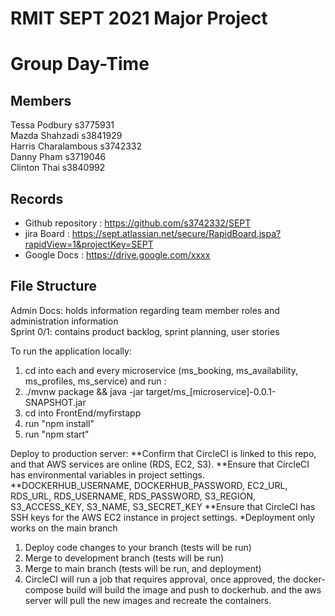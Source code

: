 # RMIT SEPT 2021 Major Project

# Group Day-Time

## Members
Tessa Podbury s3775931 <br />
Mazda Shahzadi s3841929 <br />
Harris Charalambous s3742332 <br />
Danny Pham s3719046 <br />
Clinton Thai s3840992 <br />

## Records

* Github repository : https://github.com/s3742332/SEPT 
* jira Board : https://sept.atlassian.net/secure/RapidBoard.jspa?rapidView=1&projectKey=SEPT
* Google Docs : https://drive.google.com/xxxx

## File Structure
Admin Docs: holds information regarding team member roles and administration information <br />
Sprint 0/1: contains product backlog, sprint planning, user stories <br />
  

To run the application locally: 
1) cd into each and every microservice (ms_booking, ms_availability, ms_profiles, ms_service) and run :
2) ./mvnw package && java -jar target/ms_[microservice]-0.0.1-SNAPSHOT.jar
3) cd into FrontEnd/myfirstapp
4) run "npm install"
5) run "npm start"

Deploy to production server:
**Confirm that CircleCI is linked to this repo, and that AWS services are online (RDS, EC2, S3).
**Ensure that CircleCI has environmental variables in project settings. 
**DOCKERHUB_USERNAME, DOCKERHUB_PASSWORD, EC2_URL, RDS_URL, RDS_USERNAME, RDS_PASSWORD, S3_REGION, S3_ACCESS_KEY, S3_NAME, S3_SECRET_KEY
**Ensure that CircleCI has SSH keys for the AWS EC2 instance in project settings.
*Deployment only works on the main branch
1) Deploy code changes to your branch (tests will be run)
2) Merge to development branch (tests will be run)
3) Merge to main branch (tests will be run, and deployment)
4) CircleCI will run a job that requires approval, once approved, the docker-compose build will build the image and push to dockerhub. and the aws server will pull the new images and recreate the containers.



